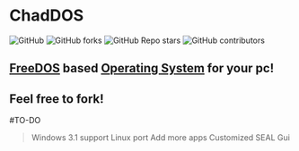# ChadDOS

![GitHub](https://img.shields.io/github/license/RivioxGaming/ChadDOS?style=flat-square&logo=github) ![GitHub forks](https://img.shields.io/github/forks/RivioxGaming/ChadDOS?style=flat-square&logo=github) ![GitHub Repo stars](https://img.shields.io/github/stars/RivioxGaming/ChadDOS?style=flat-square&logo=github) ![GitHub contributors](https://img.shields.io/github/contributors/RivioxGaming/ChadDOS?style=flat-square&logo=github)






## [FreeDOS](https://github.com/FDOS) based [Operating System](https://en.wikipedia.org/wiki/Operating_system) for your pc!

## Feel free to fork!


#TO-DO
> Windows 3.1 support
> Linux port
> Add more apps
> Customized SEAL Gui
